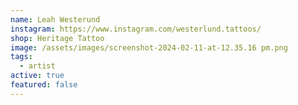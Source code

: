 ```yaml
---
name: Leah Westerund
instagram: https://www.instagram.com/westerlund.tattoos/
shop: Heritage Tattoo
image: /assets/images/screenshot-2024-02-11-at-12.35.16 pm.png
tags:
  - artist
active: true
featured: false
---
```

